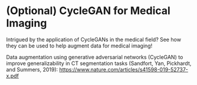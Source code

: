 # (Optional) CycleGAN for Medical Imaging

Intrigued by the application of CycleGANs in the medical field? See how they can be used to help augment data for medical imaging!

Data augmentation using generative adversarial networks (CycleGAN) to improve generalizability in CT segmentation tasks (Sandfort, Yan, Pickhardt, and Summers, 2019): https://www.nature.com/articles/s41598-019-52737-x.pdf